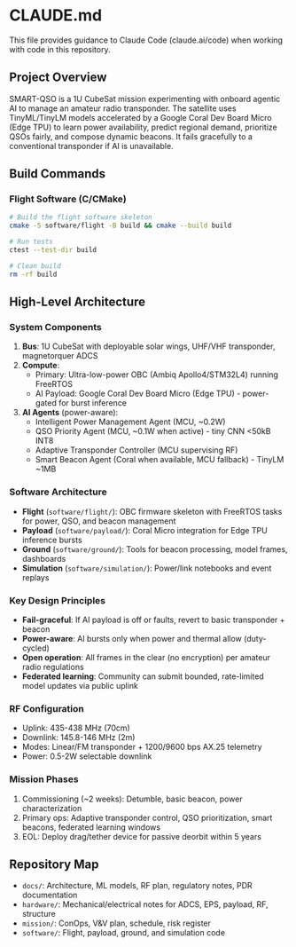 # CLAUDE.md

This file provides guidance to Claude Code (claude.ai/code) when working with code in this repository.

## Project Overview

SMART-QSO is a 1U CubeSat mission experimenting with onboard agentic AI to manage an amateur radio transponder. The satellite uses TinyML/TinyLM models accelerated by a Google Coral Dev Board Micro (Edge TPU) to learn power availability, predict regional demand, prioritize QSOs fairly, and compose dynamic beacons. It fails gracefully to a conventional transponder if AI is unavailable.

## Build Commands

### Flight Software (C/CMake)
```bash
# Build the flight software skeleton
cmake -S software/flight -B build && cmake --build build

# Run tests
ctest --test-dir build

# Clean build
rm -rf build
```

## High-Level Architecture

### System Components
1. **Bus**: 1U CubeSat with deployable solar wings, UHF/VHF transponder, magnetorquer ADCS
2. **Compute**: 
   - Primary: Ultra-low-power OBC (Ambiq Apollo4/STM32L4) running FreeRTOS
   - AI Payload: Google Coral Dev Board Micro (Edge TPU) - power-gated for burst inference
3. **AI Agents** (power-aware):
   - Intelligent Power Management Agent (MCU, ~0.2W)
   - QSO Priority Agent (MCU, ~0.1W when active) - tiny CNN <50kB INT8
   - Adaptive Transponder Controller (MCU supervising RF)
   - Smart Beacon Agent (Coral when available, MCU fallback) - TinyLM ~1MB

### Software Architecture
- **Flight** (`software/flight/`): OBC firmware skeleton with FreeRTOS tasks for power, QSO, and beacon management
- **Payload** (`software/payload/`): Coral Micro integration for Edge TPU inference bursts
- **Ground** (`software/ground/`): Tools for beacon processing, model frames, dashboards
- **Simulation** (`software/simulation/`): Power/link notebooks and event replays

### Key Design Principles
- **Fail-graceful**: If AI payload is off or faults, revert to basic transponder + beacon
- **Power-aware**: AI bursts only when power and thermal allow (duty-cycled)
- **Open operation**: All frames in the clear (no encryption) per amateur radio regulations
- **Federated learning**: Community can submit bounded, rate-limited model updates via public uplink

### RF Configuration
- Uplink: 435-438 MHz (70cm)
- Downlink: 145.8-146 MHz (2m)
- Modes: Linear/FM transponder + 1200/9600 bps AX.25 telemetry
- Power: 0.5-2W selectable downlink

### Mission Phases
1. Commissioning (~2 weeks): Detumble, basic beacon, power characterization
2. Primary ops: Adaptive transponder control, QSO prioritization, smart beacons, federated learning windows
3. EOL: Deploy drag/tether device for passive deorbit within 5 years

## Repository Map
- `docs/`: Architecture, ML models, RF plan, regulatory notes, PDR documentation
- `hardware/`: Mechanical/electrical notes for ADCS, EPS, payload, RF, structure
- `mission/`: ConOps, V&V plan, schedule, risk register
- `software/`: Flight, payload, ground, and simulation code
